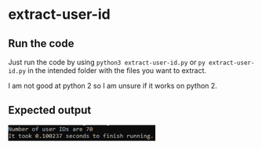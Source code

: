 # extract-user-id
## Run the code
Just run the code by using `python3 extract-user-id.py` or `py extract-user-id.py` in the intended folder with the files you want to extract.

I am not good at python 2 so I am unsure if it works on python 2.

## Expected output
<img src="/imgs/expected-output.png" width="300">
